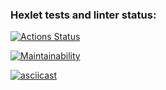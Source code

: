 ### Hexlet tests and linter status:
[![Actions Status](https://github.com/Kos1la/backend-project-44/actions/workflows/hexlet-check.yml/badge.svg)](https://github.com/Kos1la/backend-project-44/actions)

[![Maintainability](https://api.codeclimate.com/v1/badges/003d78b674feebd598fb/maintainability)](https://codeclimate.com/github/Kos1la/backend-project-44/maintainability)

[![asciicast](https://asciinema.org/a/BJsjNI2Henq3vkzvDCq2wcgZ8.svg)](https://asciinema.org/a/BJsjNI2Henq3vkzvDCq2wcgZ8)